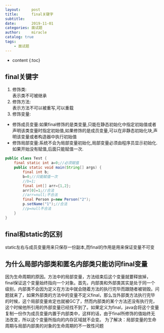 ```yaml
---
layout:     post
title:      final关键字
subtitle:   
date:       2019-11-01
categories: 面试题
author:     miracle
catalog: true
tags:
    - 面试题
---
```


* content
{:toc}

## final关键字
1. 修饰类:  
表示类不可被继承  
2. 修饰方法:  
表示方法不可以被重写,可以重载  
3. 修饰变量:  
 * 修饰成员变量:如果final修饰的是类变量,只能在静态初始化中指定初始值或者声明该类变量时指定初始值,如果修饰的是成员变量,可以在非静态初始化块,声明该变量或者构造器中执行初始值
 * 修饰局部变量:系统不会为局部变量初始化,局部变量必须由程序员显示初始化.如果开始没有赋值,后面只能赋值一次.

```java
public class Test {
	final static int a=0;//必须赋值
	public static void main(String[] args) {
		final int b;
		b=0;//只能赋值一次
		//b=1;
		final int[] arr={1,2};
		arr[0]=1;//合法
		//arr=null;不合法
		final Person p=new Person("2");
		p.setName("1");//合法
		//p=null不合法
	}
}
```

## final和static的区别

static左右与成员变量用来只保存一份副本,而final的作用是用来保证变量不可变

## 为什么局部内部类和匿名内部类只能访问final变量

因为生命周期的原因。方法中的局部变量，方法结束后这个变量就要释放掉，final保证这个变量始终指向一个对象。首先，内部类和外部类其实是处于同一个级别，内部类不会因为定义在方法中就会随着方法的执行完毕而跟随者被销毁。问题就来了，如果外部类的方法中的变量不定义final，那么当外部类方法执行完毕的时候，这个局部变量肯定也就被GC了，然而内部类的某个方法还没有执行完，这个时候他所引用的外部变量已经找不到了。如果定义为final，java会将这个变量复制一份作为成员变量内置于内部类中，这样的话，由于final所修饰的值始终无法改变，所以这个变量所指向的内存区域就不会变。 为了解决：局部变量的生命周期与局部内部类的对象的生命周期的不一致性问题
